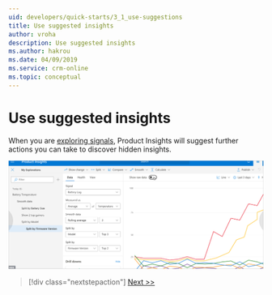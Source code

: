 ```yaml
---
uid: developers/quick-starts/3_1_use-suggestions
title: Use suggested insights
author: vroha
description: Use suggested insights
ms.author: hakrou
ms.date: 04/09/2019
ms.service: crm-online
ms.topic: conceptual
---
```

# Use suggested insights

When you are [exploring signals](xref:developers/quick-starts/1_3_explore), Product Insights will suggest further actions you can take to discover hidden insights. 

![Insight](../tutorials/topn.png)

> [!div class="nextstepaction"]
> [Next >>](3_2_transform-data.md)
